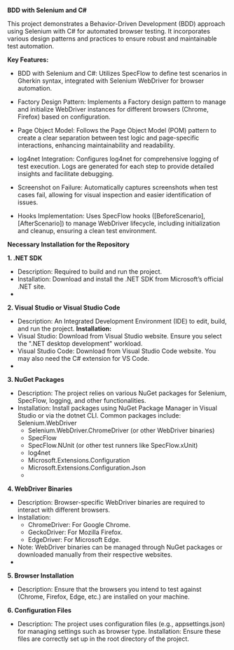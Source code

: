 ****BDD with Selenium and C#****

This project demonstrates a Behavior-Driven Development (BDD) approach using Selenium with C# for automated browser testing. It incorporates various design patterns and practices to ensure robust and maintainable test automation.

**Key Features:**

- BDD with Selenium and C#: Utilizes SpecFlow to define test scenarios in Gherkin syntax, integrated with Selenium WebDriver for browser automation.

- Factory Design Pattern: Implements a Factory design pattern to manage and initialize WebDriver instances for different browsers (Chrome, Firefox) based on configuration.

- Page Object Model: Follows the Page Object Model (POM) pattern to create a clear separation between test logic and page-specific interactions, enhancing maintainability and readability.

- log4net Integration: Configures log4net for comprehensive logging of test execution. Logs are generated for each step to provide detailed insights and facilitate debugging.

- Screenshot on Failure: Automatically captures screenshots when test cases fail, allowing for visual inspection and easier identification of issues.

- Hooks Implementation: Uses SpecFlow hooks ([BeforeScenario], [AfterScenario]) to manage WebDriver lifecycle, including initialization and cleanup, ensuring a clean test environment.


****Necessary Installation for the Repository****

**1. .NET SDK**
- Description: Required to build and run the project.
- Installation: Download and install the .NET SDK from Microsoft’s official .NET site.
- 
**2. Visual Studio or Visual Studio Code**
- Description: An Integrated Development Environment (IDE) to edit, build, and run the project.
**Installation:**
- Visual Studio: Download from Visual Studio website. Ensure you select the ".NET desktop development" workload.
- Visual Studio Code: Download from Visual Studio Code website. You may also need the C# extension for VS Code.
- 
**3. NuGet Packages**
- Description: The project relies on various NuGet packages for Selenium, SpecFlow, logging, and other functionalities.
- Installation: Install packages using NuGet Package Manager in Visual Studio or via the dotnet CLI. Common packages include:
Selenium.WebDriver
  - Selenium.WebDriver.ChromeDriver (or other WebDriver binaries)
  - SpecFlow
  - SpecFlow.NUnit (or other test runners like SpecFlow.xUnit)
  - log4net
  - Microsoft.Extensions.Configuration
  - Microsoft.Extensions.Configuration.Json
  - 
**4. WebDriver Binaries**
- Description: Browser-specific WebDriver binaries are required to interact with different browsers.
- Installation:
  - ChromeDriver: For Google Chrome.
  - GeckoDriver: For Mozilla Firefox.
  - EdgeDriver: For Microsoft Edge.
- Note: WebDriver binaries can be managed through NuGet packages or downloaded manually from their respective websites.
- 
**5. Browser Installation**
- Description: Ensure that the browsers you intend to test against (Chrome, Firefox, Edge, etc.) are installed on your machine.

**6. Configuration Files**

- Description: The project uses configuration files (e.g., appsettings.json) for managing settings such as browser type.
Installation: Ensure these files are correctly set up in the root directory of the project.
